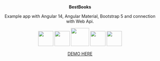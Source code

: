 <p align="center">
    <b>BestBooks</b>
</p>

<p align="center">
  Example app with Angular 14, Angular Material, Bootstrap 5 and connection with Web Api.
</p>

<p align="center">
  <img width="50px" src="https://angular.io/assets/images/logos/angularjs/AngularJS-Shield.svg" />
  <img width="50px" src="https://play-lh.googleusercontent.com/qhV0NtKrkgNsTSKIjjqFSVkJpTibe5RBcrxb6y5te70EH5VZXGzd5dGUCkHIpHxq94hQ" />
  <img width="60px" src="https://upload.wikimedia.org/wikipedia/commons/thumb/b/b2/Bootstrap_logo.svg/964px-Bootstrap_logo.svg.png" />
  <img width="50px" src="https://cdn.pellerex.com/public/ecosystem/web/content/api-set-up/asp-net-core-web-api-setup.png" />
  <img width="50px" src="https://expel.com/wp-content/uploads/2022/03/Auth0-Logo.png" />
</p>

<p align="center">
</p>

<p align="center">
  <a target="_blank" href="https://best-books-app.herokuapp.com/books">DEMO HERE</a>
</p>

